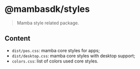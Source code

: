 # @mambasdk/styles

> Mamba style related package.

## Content

- `dist/pos.css`: mamba core styles for apps;
- `dist/desktop.css`: mamba core styles with desktop support;
- `colors.css`: list of colors used core styles.